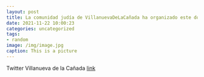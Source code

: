 ```yaml
---
layout: post
title: La comunidad judía de VillanuevaDeLaCañada ha organizado este domingo la Copa 2K21. El alcalde, Luis Partida, ha realizado el s...
date: 2021-11-22 10:00:23
categories: uncategorized
tags:
- random
image: /img/image.jpg
caption: This is a picture
---
```

Twitter Villanueva de la Cañada [link](https://twitter.com/AytoVDLCanada/status/1462451171042463749)
